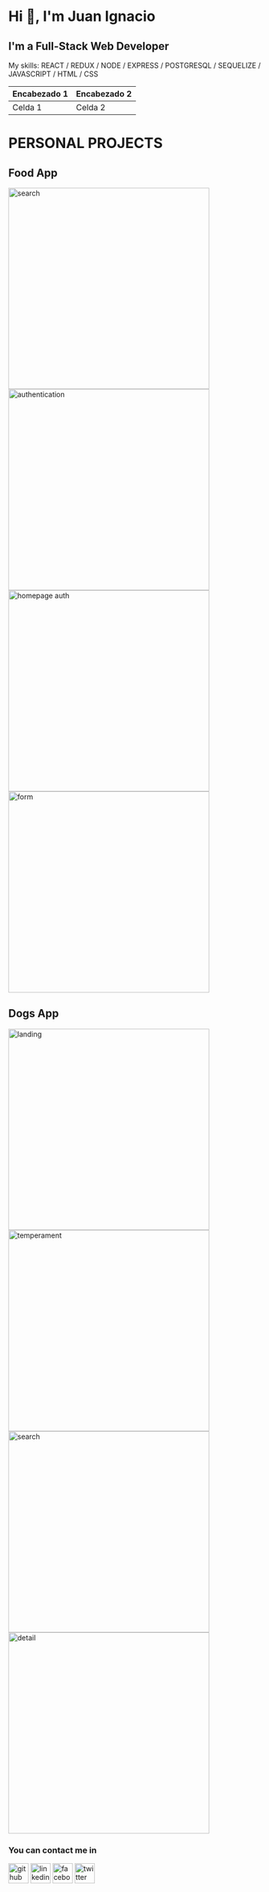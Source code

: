 
<h1> Hi 👋, I'm Juan Ignacio </h1>
<h2> I'm a Full-Stack Web Developer </h2>

My skills: REACT / REDUX / NODE / EXPRESS / POSTGRESQL / SEQUELIZE / JAVASCRIPT / HTML / CSS

| Encabezado 1 | Encabezado 2 |
|--------------|--------------|
| Celda 1      | Celda 2      |




<h1> PERSONAL PROJECTS </h1>
<h2> Food App </h2>


[<img src='https://i.ibb.co/RY08hNd/Search-recipes.png' alt='search' width='400' height='400'>](https://i.ibb.co/RY08hNd/Search-recipes.png)
[<img src='https://i.ibb.co/m9Z2KxV/Authentication.png' alt='authentication' width='400' height='400'>](https://i.ibb.co/m9Z2KxV/Authentication.png)
[<img src='https://i.ibb.co/19C7JnL/Login-succesful.png' alt='homepage auth' width='400' height='400'>](https://i.ibb.co/19C7JnL/Login-succesful.png)
[<img src='https://i.ibb.co/hmM2ZCN/Form.png' alt='form' width='400' height='400'>](https://i.ibb.co/hmM2ZCN/Form.png)


<h2> Dogs App </h2>


[<img src='https://i.ibb.co/0ZJmFb5/Landing.png' alt='landing' width='400' height='400'>](https://i.ibb.co/0ZJmFb5/Landing.png) 
[<img src='https://i.ibb.co/vcnt3zn/temperament.png' alt='temperament' width='400' height='400'>](https://i.ibb.co/vcnt3zn/temperament.png)
[<img src='https://i.ibb.co/KbLL7zv/search.png' alt='search' width='400' height='400'>](https://i.ibb.co/KbLL7zv/search.png)
[<img src='https://i.ibb.co/JtVCnp9/Detail.png' alt='detail' width='400' height='400'>](https://i.ibb.co/JtVCnp9/Detail.png)

<h3> You can contact me in</h3>

[<img src='https://cdn.jsdelivr.net/npm/simple-icons@3.0.1/icons/github.svg' alt='github' height='40'>](https://github.com/JIB2017)  [<img src='https://cdn.jsdelivr.net/npm/simple-icons@3.0.1/icons/linkedin.svg' alt='linkedin' height='40'>](https://www.linkedin.com/in/juan-ignacio-blacutt-full-stack-developer//)  [<img src='https://cdn.jsdelivr.net/npm/simple-icons@3.0.1/icons/facebook.svg' alt='facebook' height='40'>](https://www.facebook.com/juanignacio.blacutt)  [<img src='https://cdn.jsdelivr.net/npm/simple-icons@3.0.1/icons/twitter.svg' alt='twitter' height='40'>](https://twitter.com/JuanBlacutt2)  
